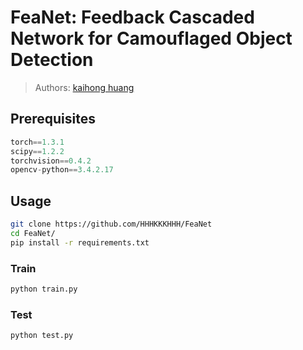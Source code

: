 # FeaNet: Feedback Cascaded Network for Camouflaged Object Detection


> Authors:
> [kaihong huang](kaihong.huang@seu.edu.cn)


## Prerequisites
``` python
torch==1.3.1
scipy==1.2.2
torchvision==0.4.2
opencv-python==3.4.2.17
```

## Usage
```bash
git clone https://github.com/HHHKKKHHH/FeaNet
cd FeaNet/
pip install -r requirements.txt
```
### Train
```bash
python train.py
```
### Test
```bash
python test.py
```

